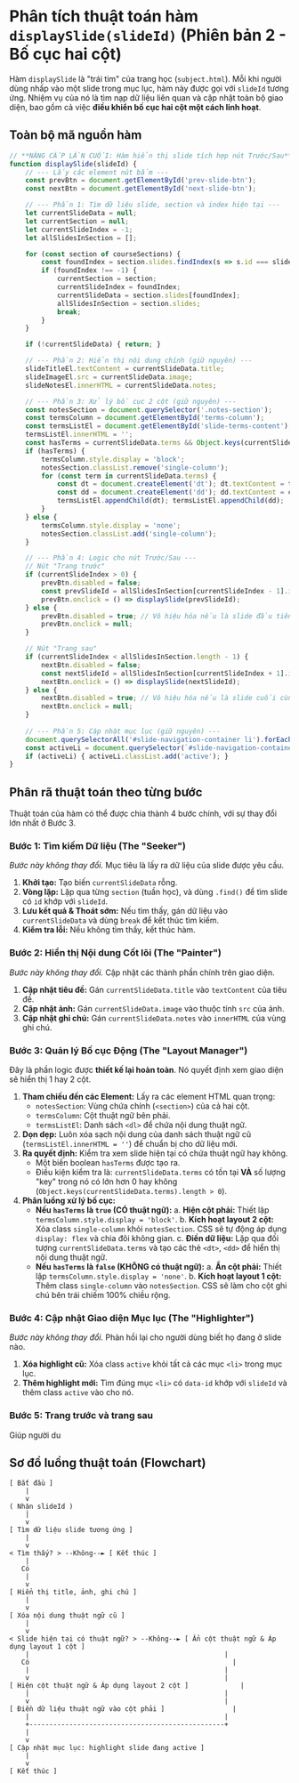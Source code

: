 # Phân tích thuật toán hàm `displaySlide(slideId)` (Phiên bản 2 - Bố cục hai cột)

Hàm `displaySlide` là "trái tim" của trang học (`subject.html`). Mỗi khi người dùng nhấp vào một slide trong mục lục, hàm này được gọi với `slideId` tương ứng. Nhiệm vụ của nó là tìm nạp dữ liệu liên quan và cập nhật toàn bộ giao diện, bao gồm cả việc **điều khiển bố cục hai cột một cách linh hoạt**.

## Toàn bộ mã nguồn hàm

```javascript
// **NÂNG CẤP LẦN CUỐI: Hàm hiển thị slide tích hợp nút Trước/Sau**
function displaySlide(slideId) {
    // --- Lấy các element nút bấm ---
    const prevBtn = document.getElementById('prev-slide-btn');
    const nextBtn = document.getElementById('next-slide-btn');

    // --- Phần 1: Tìm dữ liệu slide, section và index hiện tại ---
    let currentSlideData = null;
    let currentSection = null;
    let currentSlideIndex = -1;
    let allSlidesInSection = [];

    for (const section of courseSections) {
        const foundIndex = section.slides.findIndex(s => s.id === slideId);
        if (foundIndex !== -1) {
            currentSection = section;
            currentSlideIndex = foundIndex;
            currentSlideData = section.slides[foundIndex];
            allSlidesInSection = section.slides;
            break;
        }
    }

    if (!currentSlideData) { return; }

    // --- Phần 2: Hiển thị nội dung chính (giữ nguyên) ---
    slideTitleEl.textContent = currentSlideData.title;
    slideImageEl.src = currentSlideData.image;
    slideNotesEl.innerHTML = currentSlideData.notes;

    // --- Phần 3: Xử lý bố cục 2 cột (giữ nguyên) ---
    const notesSection = document.querySelector('.notes-section');
    const termsColumn = document.getElementById('terms-column');
    const termsListEl = document.getElementById('slide-terms-content');
    termsListEl.innerHTML = '';
    const hasTerms = currentSlideData.terms && Object.keys(currentSlideData.terms).length > 0;
    if (hasTerms) {
        termsColumn.style.display = 'block';
        notesSection.classList.remove('single-column');
        for (const term in currentSlideData.terms) {
            const dt = document.createElement('dt'); dt.textContent = term;
            const dd = document.createElement('dd'); dd.textContent = currentSlideData.terms[term];
            termsListEl.appendChild(dt); termsListEl.appendChild(dd);
        }
    } else {
        termsColumn.style.display = 'none';
        notesSection.classList.add('single-column');
    }

    // --- Phần 4: Logic cho nút Trước/Sau ---
    // Nút "Trang trước"
    if (currentSlideIndex > 0) {
        prevBtn.disabled = false;
        const prevSlideId = allSlidesInSection[currentSlideIndex - 1].id;
        prevBtn.onclick = () => displaySlide(prevSlideId);
    } else {
        prevBtn.disabled = true; // Vô hiệu hóa nếu là slide đầu tiên
        prevBtn.onclick = null;
    }

    // Nút "Trang sau"
    if (currentSlideIndex < allSlidesInSection.length - 1) {
        nextBtn.disabled = false;
        const nextSlideId = allSlidesInSection[currentSlideIndex + 1].id;
        nextBtn.onclick = () => displaySlide(nextSlideId);
    } else {
        nextBtn.disabled = true; // Vô hiệu hóa nếu là slide cuối cùng
        nextBtn.onclick = null;
    }
    
    // --- Phần 5: Cập nhật mục lục (giữ nguyên) ---
    document.querySelectorAll('#slide-navigation-container li').forEach(li => li.classList.remove('active'));
    const activeLi = document.querySelector(`#slide-navigation-container li[data-id='${slideId}']`);
    if (activeLi) { activeLi.classList.add('active'); }
}
```

## Phân rã thuật toán theo từng bước

Thuật toán của hàm có thể được chia thành 4 bước chính, với sự thay đổi lớn nhất ở Bước 3.

### Bước 1: Tìm kiếm Dữ liệu (The "Seeker")
*Bước này không thay đổi.* Mục tiêu là lấy ra dữ liệu của slide được yêu cầu.

1.  **Khởi tạo:** Tạo biến `currentSlideData` rỗng.
2.  **Vòng lặp:** Lặp qua từng `section` (tuần học), và dùng `.find()` để tìm slide có `id` khớp với `slideId`.
3.  **Lưu kết quả & Thoát sớm:** Nếu tìm thấy, gán dữ liệu vào `currentSlideData` và dùng `break` để kết thúc tìm kiếm.
4.  **Kiểm tra lỗi:** Nếu không tìm thấy, kết thúc hàm.

### Bước 2: Hiển thị Nội dung Cốt lõi (The "Painter")
*Bước này không thay đổi.* Cập nhật các thành phần chính trên giao diện.

1.  **Cập nhật tiêu đề:** Gán `currentSlideData.title` vào `textContent` của tiêu đề.
2.  **Cập nhật ảnh:** Gán `currentSlideData.image` vào thuộc tính `src` của ảnh.
3.  **Cập nhật ghi chú:** Gán `currentSlideData.notes` vào `innerHTML` của vùng ghi chú.

### Bước 3: Quản lý Bố cục Động (The "Layout Manager")
Đây là phần logic được **thiết kế lại hoàn toàn**. Nó quyết định xem giao diện sẽ hiển thị 1 hay 2 cột.

1.  **Tham chiếu đến các Element:** Lấy ra các element HTML quan trọng:
    *   `notesSection`: Vùng chứa chính (`<section>`) của cả hai cột.
    *   `termsColumn`: Cột thuật ngữ bên phải.
    *   `termsListEl`: Danh sách `<dl>` để chứa nội dung thuật ngữ.
2.  **Dọn dẹp:** Luôn xóa sạch nội dung của danh sách thuật ngữ cũ (`termsListEl.innerHTML = ''`) để chuẩn bị cho dữ liệu mới.
3.  **Ra quyết định:** Kiểm tra xem slide hiện tại có chứa thuật ngữ hay không.
    *   Một biến boolean `hasTerms` được tạo ra.
    *   Điều kiện kiểm tra là: `currentSlideData.terms` có tồn tại **VÀ** số lượng "key" trong nó có lớn hơn 0 hay không (`Object.keys(currentSlideData.terms).length > 0`).
4.  **Phân luồng xử lý bố cục:**
    *   **Nếu `hasTerms` là `true` (CÓ thuật ngữ):**
        a. **Hiện cột phải:** Thiết lập `termsColumn.style.display = 'block'`.
        b. **Kích hoạt layout 2 cột:** Xóa class `single-column` khỏi `notesSection`. CSS sẽ tự động áp dụng `display: flex` và chia đôi không gian.
        c. **Điền dữ liệu:** Lặp qua đối tượng `currentSlideData.terms` và tạo các thẻ `<dt>`, `<dd>` để hiển thị nội dung thuật ngữ.
    *   **Nếu `hasTerms` là `false` (KHÔNG có thuật ngữ):**
        a. **Ẩn cột phải:** Thiết lập `termsColumn.style.display = 'none'`.
        b. **Kích hoạt layout 1 cột:** Thêm class `single-column` vào `notesSection`. CSS sẽ làm cho cột ghi chú bên trái chiếm 100% chiều rộng.

### Bước 4: Cập nhật Giao diện Mục lục (The "Highlighter")
*Bước này không thay đổi.* Phản hồi lại cho người dùng biết họ đang ở slide nào.

1.  **Xóa highlight cũ:** Xóa class `active` khỏi tất cả các mục `<li>` trong mục lục.
2.  **Thêm highlight mới:** Tìm đúng mục `<li>` có `data-id` khớp với `slideId` và thêm class `active` vào cho nó.

### Bước 5: Trang trước và trang sau

Giúp người du

## Sơ đồ luồng thuật toán (Flowchart)

```
[ Bắt đầu ]
    |
    v
( Nhận slideId )
    |
    v
[ Tìm dữ liệu slide tương ứng ]
    |
    v
< Tìm thấy? > --Không--► [ Kết thúc ]
    |
   Có
    |
    v
[ Hiển thị title, ảnh, ghi chú ]
    |
    v
[ Xóa nội dung thuật ngữ cũ ]
    |
    v
< Slide hiện tại có thuật ngữ? > --Không--► [ Ẩn cột thuật ngữ & Áp dụng layout 1 cột ]
    |                                                 |
   Có                                                   |
    |                                                 |
    v                                                 |
[ Hiện cột thuật ngữ & Áp dụng layout 2 cột ]             |
    |                                                 |
    v                                                 |
[ Điền dữ liệu thuật ngữ vào cột phải ]                 |
    |                                                 |
    +-------------------------------------------------+
    |
    v
[ Cập nhật mục lục: highlight slide đang active ]
    |
    v
[ Kết thúc ]
```